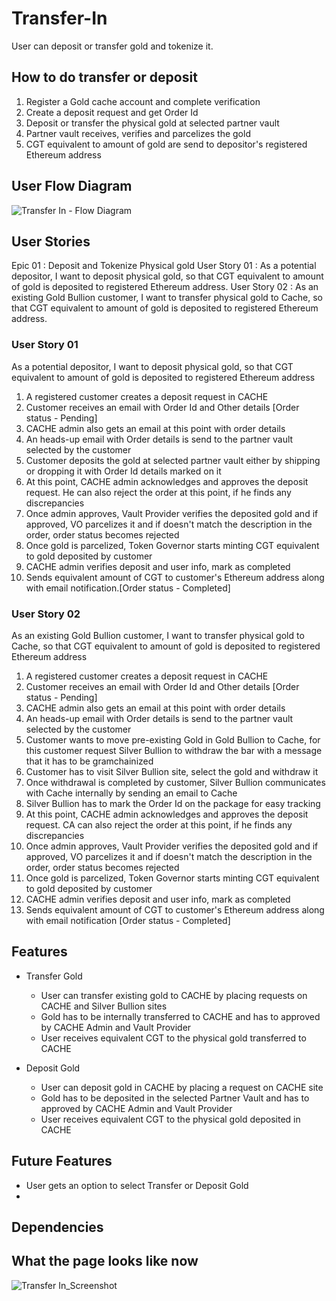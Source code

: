 # Transfer-In
User can deposit or transfer gold and tokenize it.

## How to do transfer or deposit
1. Register a Gold cache account and complete verification
2. Create a deposit request and get Order Id
3. Deposit or transfer the physical gold at selected partner vault
4. Partner vault receives, verifies and parcelizes the gold
5. CGT equivalent to amount of gold are send to depositor's registered Ethereum address

## User Flow Diagram
![Transfer In - Flow Diagram](https://user-images.githubusercontent.com/44263375/118361101-73afd080-b5a7-11eb-9448-7c16deefccf2.png)


## User Stories
Epic 01       : Deposit and Tokenize Physical gold
User Story 01 : As a potential depositor, I want to deposit physical gold, so that CGT equivalent to amount of gold is deposited to registered Ethereum address.
User Story 02 : As an existing Gold Bullion customer, I want to transfer physical gold to Cache, so that CGT equivalent to amount of gold is deposited to registered Ethereum address.

### User Story 01
As a potential depositor, I want to deposit physical gold, so that CGT equivalent to amount of gold is deposited to registered Ethereum address

 1. A registered customer creates a deposit request in CACHE
 2. Customer receives an email with Order Id and Other details [Order status - Pending]
 3. CACHE admin also gets an email at this point with order details
 4. An heads-up email with Order details is send to the partner vault selected by the customer
 5. Customer deposits the gold at selected partner vault either by shipping or dropping it with Order Id details marked on it
 6. At this point, CACHE admin acknowledges and approves the deposit request. He can also reject the order at this point, if he finds any discrepancies
 7. Once admin approves, Vault Provider verifies the deposited gold and if approved, VO parcelizes it and if doesn't match the description in the order, order status becomes rejected
 8. Once gold is parcelized, Token Governor starts minting CGT equivalent to gold deposited by customer
 9. CACHE admin verifies deposit and user info, mark as completed
 10. Sends equivalent amount of CGT to customer's Ethereum address along with email notification.[Order status - Completed]

### User Story 02
As an existing Gold Bullion customer, I want to transfer physical gold to Cache, so that CGT equivalent to amount of gold is deposited to registered Ethereum address

 1. A registered customer creates a deposit request in CACHE
 2. Customer receives an email with Order Id and Other details [Order status - Pending]
 3. CACHE admin also gets an email at this point with order details
 4. An heads-up email with Order details is send to the partner vault selected by the customer
 5. Customer wants to move pre-existing Gold in Gold Bullion to Cache, for this customer request Silver Bullion to withdraw the bar with a message that it has to be gramchainized
 6. Customer has to visit Silver Bullion site, select the gold and withdraw it
 7. Once withdrawal is completed by customer, Silver Bullion communicates with Cache internally by sending an email to Cache
 8. Silver Bullion has to mark the Order Id on the package for easy tracking
 9. At this point, CACHE admin acknowledges and approves the deposit request. CA can also reject the order at this point, if he finds any discrepancies
 10. Once admin approves, Vault Provider verifies the deposited gold and if approved, VO parcelizes it and if doesn't match the description in the order, order status becomes rejected
 11. Once gold is parcelized, Token Governor starts minting CGT equivalent to gold deposited by customer
 12. CACHE admin verifies deposit and user info, mark as completed
 13. Sends equivalent amount of CGT to customer's Ethereum address along with email notification [Order status - Completed]

## Features 
- Transfer Gold
  - User can transfer existing gold to CACHE by placing requests on CACHE and Silver Bullion sites
  - Gold has to be internally transferred to CACHE and has to approved by CACHE Admin and Vault Provider
  - User receives equivalent CGT to the physical gold transferred to CACHE
 
- Deposit Gold
  - User can deposit gold in CACHE by placing a request on CACHE site
  - Gold has to be deposited in the selected Partner Vault and has to approved by CACHE Admin and Vault Provider
  - User receives equivalent CGT to the physical gold deposited in CACHE

## Future Features
- User gets an option to select Transfer or Deposit Gold
-

## Dependencies


## What the page looks like now

![Transfer In_Screenshot](https://user-images.githubusercontent.com/44263375/118362180-094d5f00-b5ac-11eb-99ef-9aa0a11d81f7.JPG)



 
